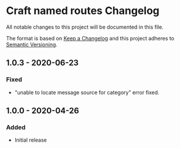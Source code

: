 # Craft named routes Changelog

All notable changes to this project will be documented in this file.

The format is based on [Keep a Changelog](http://keepachangelog.com/) and this project adheres to [Semantic Versioning](http://semver.org/).

## 1.0.3 - 2020-06-23
### Fixed
- "unable to locate message source for category" error fixed.

## 1.0.0 - 2020-04-26
### Added
- Initial release
